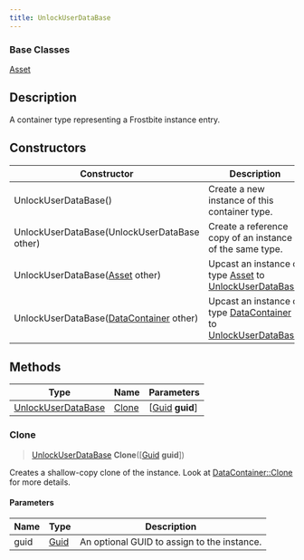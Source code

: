 ```yaml
---
title: UnlockUserDataBase
---
```

### Base Classes

[Asset](Asset)

## Description

A container type representing a Frostbite instance entry.

## Constructors

| Constructor                                                                   | Description                                                                                                                 |
| ----------------------------------------------------------------------------- | --------------------------------------------------------------------------------------------------------------------------- |
| UnlockUserDataBase()                                                          | Create a new instance of this container type.                                                                               |
| UnlockUserDataBase(UnlockUserDataBase other)                                  | Create a reference copy of an instance of the same type.                                                                    |
| UnlockUserDataBase([Asset](Asset) other)                                      | Upcast an instance of type [Asset](Asset) to [UnlockUserDataBase](UnlockUserDataBase).                                      |
| UnlockUserDataBase([DataContainer](/vext/ref/shared/class/datacontainer) other) | Upcast an instance of type [DataContainer](/vext/ref/shared/class/datacontainer) to [UnlockUserDataBase](UnlockUserDataBase). |

## Methods

| Type                                     | Name            | Parameters                                     |
| ---------------------------------------- | --------------- | ---------------------------------------------- |
| [UnlockUserDataBase](UnlockUserDataBase) | [Clone](#clone) | \[[Guid](/vext/ref/shared/class/guid) **guid**\] |

### Clone

> [UnlockUserDataBase](UnlockUserDataBase) **Clone**(\[[Guid](/vext/ref/shared/class/guid) **guid**\])

Creates a shallow-copy clone of the instance. Look at [DataContainer::Clone](/vext/ref/shared/class/datacontainer#clone) for more details.

#### Parameters

| Name | Type         | Description                                 |
| ---- | ------------ | ------------------------------------------- |
| guid | [Guid](Guid) | An optional GUID to assign to the instance. |
